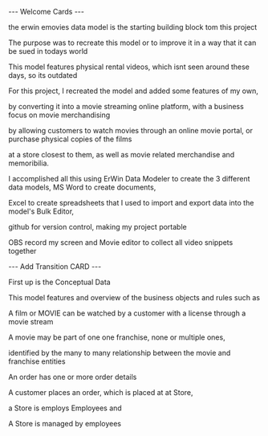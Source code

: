 --- Welcome Cards ---

the erwin emovies data model is the starting building block tom this project

The purpose was to recreate this model or to improve it in a way that it can be sued in todays world

This model features physical rental videos, which isnt seen around these days, so its outdated


For this project, I recreated the model and added some features of my own,

by converting it into a movie streaming online platform, with a business focus on movie merchandising

by allowing customers to watch movies through an online movie portal, or purchase physical copies of the films 

at a store closest to them, as well as movie related merchandise and memoribilia.
 

I accomplished all this using ErWin Data Modeler to create the 3 different data models, MS Word to create documents, 

Excel to create spreadsheets that I used to import and export data into the model's Bulk Editor,

github for version control, making my project portable

OBS record my screen and Movie editor to collect all video snippets together


--- Add Transition CARD ---

First up is the Conceptual Data

This model features and overview of the business objects and rules such as

A film or MOVIE can be watched by a customer with a license through a movie stream

A movie may be part of one one franchise, none or multiple ones, 

identified by the many to many relationship between the movie and franchise entities

An order has one or more order details

A customer places an order, which is placed at at Store,

a Store is employs Employees and

A Store is managed by employees